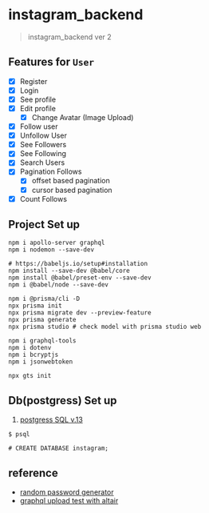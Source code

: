 # instagram_backend

> instagram_backend ver 2

## Features for `User`

- [x] Register
- [x] Login
- [x] See profile
- [x] Edit profile
  - [x] Change Avatar (Image Upload)
- [x] Follow user
- [x] Unfollow User
- [x] See Followers
- [x] See Following
- [x] Search Users
- [x] Pagination Follows
  - [x] offset based pagination
  - [x] cursor based pagination
- [x] Count Follows

## Project Set up

```
npm i apollo-server graphql
npm i nodemon --save-dev

# https://babeljs.io/setup#installation
npm install --save-dev @babel/core
npm install @babel/preset-env --save-dev
npm i @babel/node --save-dev

npm i @prisma/cli -D
npx prisma init
npx prisma migrate dev --preview-feature
npx prisma generate
npx prisma studio # check model with prisma studio web

npm i graphql-tools
npm i dotenv
npm i bcryptjs
npm i jsonwebtoken

npx gts init
```

## Db(postgress) Set up

1. [postgress SQL v.13](https://postgresapp.com/downloads.html)

```
$ psql

# CREATE DATABASE instagram;
```

## reference

- [random password generator](https://randomkeygen.com/)
- [graphql upload test with altair](https://altair.sirmuel.design/)
